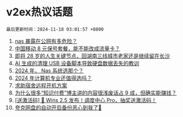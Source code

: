 # v2ex热议话题

`最后更新时间：2024-11-18 03:01:57 +0800`

1. [nas 暴露在公网有多危险？](https://www.v2ex.com/t/1090232)
1. [中国移动 8 元保号套餐，能不能改成流量卡？](https://www.v2ex.com/t/1090231)
1. [即将 28 岁的人生关键节点，回湖南三线城市老家还是继续留在长沙](https://www.v2ex.com/t/1090245)
1. [AI 生成的清理 USB 设备脚本导致硬盘数据丢失的教训](https://www.v2ex.com/t/1090230)
1. [2024 年， Nas 系统选那个？](https://www.v2ex.com/t/1090263)
1. [2024 年计算机专业还值得选吗？](https://www.v2ex.com/t/1090262)
1. [求助宿舍远程开机方案](https://www.v2ex.com/t/1090251)
1. [为什么很多“知识付费”博主讲的内容很浅废话占 9 成，但确实能赚钱？](https://www.v2ex.com/t/1090206)
1. [[送激活码] 🎉 Wins 2.5 发布！调度中心 Pro，抽奖送激活码！](https://www.v2ex.com/t/1090313)
1. [夸克网盘的自动开启备份恶心到我了🤢](https://www.v2ex.com/t/1090209)

